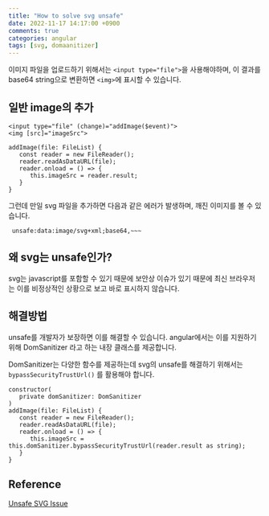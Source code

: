 ```yaml
---
title: "How to solve svg unsafe"
date: 2022-11-17 14:17:00 +0900
comments: true
categories: angular
tags: [svg, domaanitizer]
---
```


이미지 파일을 업로드하기 위해서는 `<input type="file">`을 사용해야하며, 이 결과를 base64 string으로 변환하면 `<img>`에 표시할 수 있습니다.



## 일반 image의 추가

```
<input type="file" (change)="addImage($event)">
<img [src]="imageSrc">
```


```
addImage(file: FileList) {
   const reader = new FileReader();
   reader.readAsDataURL(file);
   reader.onload = () => {
      this.imageSrc = reader.result;  
   }
}
```



그런데 만일 svg 파일을 추가하면 다음과 같은 에러가 발생하며, 깨진 이미지를 볼 수 있습니다.

```
 unsafe:data:image/svg+xml;base64,~~~
```



## 왜 svg는 unsafe인가?

svg는 javascript를 포함할 수 있기 때문에 보안상 이슈가 있기 때문에 최신 브라우저는 이를 비정상적인 상황으로 보고 바로 표시하지 않습니다.



## 해결방법

unsafe를 개발자가 보장하면 이를 해결할 수 있습니다. angular에서는 이를 지원하기 위해 DomSanitizer 라고 하는 내장 클래스를 제공합니다.

DomSanitizer는 다양한 함수를 제공하는데 svg의 unsafe를 해결하기 위해서는 `bypassSecurityTrustUrl()` 를 활용해야 합니다.


```
constructor(
   private domSanitizer: DomSanitizer
)
addImage(file: FileList) {
   const reader = new FileReader();
   reader.readAsDataURL(file);
   reader.onload = () => {
      this.imageSrc = this.domSanitizer.bypassSecurityTrustUrl(reader.result as string);
   }
}
```




## Reference

[Unsafe SVG Issue](https://news.ycombinator.com/item?id=10626575)
